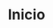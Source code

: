 ---
#
# Use the widgets beneath and the content will be
# inserted automagically in the webpage. To make
# this work, you have to use › layout: frontpage
#
layout: frontpage
title: "Inicio"
description: "Experimenta las telecomunicaciones"
#
# Use the call for action to show a button on the frontpage
#
# To make internal links, just use a permalink like this
# url: /getting-started/
#
# To style the button in different colors, use no value
# to use the main color or success, alert or secondary.
# To change colors see sass/_01_settings_colors.scss
#

widget1:
  title: "Comunicaciones clasicas"
  url: 'http://carmenguidet.github.io/conoce/comunicaciones'
  image: http://carmenguidet.github.io/images/comunicaciones.jpg 
  text: 'Aqui descubriras que es lo que nos perimite comunicarnos a largas distancias.'
widget2:
  title: "Electronica"
  url: 'http://carmenguidet.github.io/conoce/electronica'
  image: http://carmenguidet.github.io/images/electronica.jpg
  text: 'Nos permite crear ciudades inteligentes, robots y MUCHO MÁS.'
widget3:
  title: "Telematica"
  url: 'http://carmenguidet.github.io/conoce/redes'
  image: http://carmenguidet.github.io/images/telematica.jpg
  text: 'Nos permite mantenernos seguros en la red, encriptar información.'
widget4:
  title: "Multimedia"
  url: 'http://carmenguidet.github.io/conoce/multimedia'
  image: http://carmenguidet.github.io/images/multimedia.jpg
  text: 'Realidad aumentada, inteligencia artificial.'


callforaction:
  url1: http://carmenguidet.github.io/experimenta/casa
  text1: Experimenta y crea desde casa 
  style1: alert
  url2: http://carmenguidet.github.io/experimenta/profesorado
  text2: Para profesorado
  style2: alert

permalink: /index.html

#
# This is a nasty hack to make the navigation highlight
# this page as active in the topbar navigation
#
homepage: true

--- 